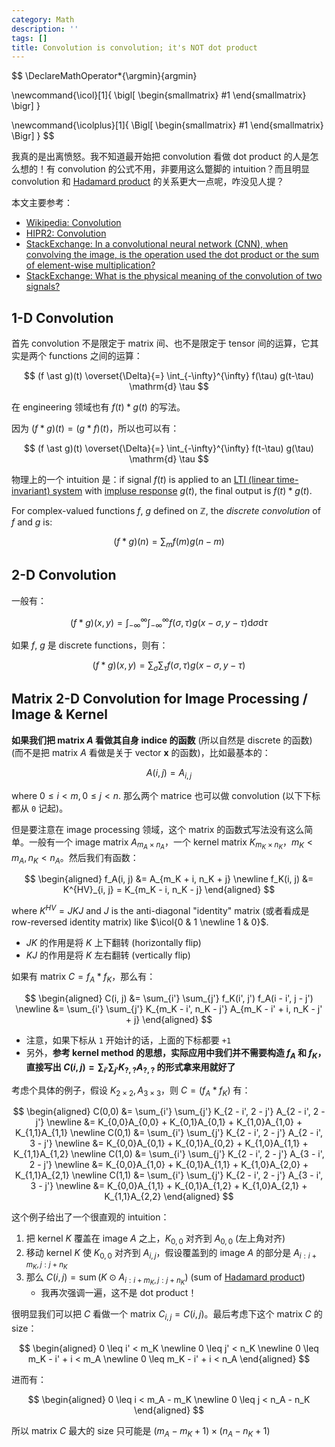 ```yaml
---
category: Math
description: ''
tags: []
title: Convolution is convolution; it's NOT dot product
---
```


$$
\DeclareMathOperator*{\argmin}{argmin} 

\newcommand{\icol}[1]{
  \bigl[ \begin{smallmatrix} #1 \end{smallmatrix} \bigr]
}

\newcommand{\icolplus}[1]{
  \Bigl[ \begin{smallmatrix} #1 \end{smallmatrix} \Bigr]
}
$$

我真的是出离愤怒。我不知道最开始把 convolution 看做 dot product 的人是怎么想的！有 convolution 的公式不用，非要用这么蹩脚的 intuition？而且明显 convolution 和 [Hadamard product](/math/2018/09/06/hadamard-product-diagonal-matrix-orthogonal-matrix) 的关系更大一点呢，咋没见人提？

本文主要参考：

- [Wikipedia: Convolution](https://en.wikipedia.org/wiki/Convolution)
- [HIPR2: Convolution](https://homepages.inf.ed.ac.uk/rbf/HIPR2/convolve.htm)
- [StackExchange: In a convolutional neural network (CNN), when convolving the image, is the operation used the dot product or the sum of element-wise multiplication?](https://stats.stackexchange.com/questions/335321/in-a-convolutional-neural-network-cnn-when-convolving-the-image-is-the-opera)
- [StackExchange: What is the physical meaning of the convolution of two signals?](https://dsp.stackexchange.com/questions/4723/what-is-the-physical-meaning-of-the-convolution-of-two-signals)

## 1-D Convolution

首先 convolution 不是限定于 matrix 间、也不是限定于 tensor 间的运算，它其实是两个 functions 之间的运算：

$$
(f \ast g)(t) \overset{\Delta}{=} \int_{-\infty}^{\infty} f(\tau) g(t-\tau) \mathrm{d} \tau
$$

在 engineering 领域也有 $f(t) \ast g(t)$ 的写法。

因为 $(f \ast g)(t) = (g \ast f)(t)$，所以也可以有：

$$
(f \ast g)(t) \overset{\Delta}{=} \int_{-\infty}^{\infty} f(t-\tau) g(\tau) \mathrm{d} \tau
$$

物理上的一个 intuition 是：if signal $f(t)$ is applied to an [LTI (linear time-invariant) system](http://en.wikipedia.org/wiki/LTI_system_theory) with [impluse response](http://en.wikipedia.org/wiki/Impulse_response) $g(t)$, the final output is $f(t) \ast g(t)$.

For complex-valued functions $f$, $g$ defined on $\mathbb{Z}$, the _discrete convolution_ of $f$ and $g$ is:

$$
(f \ast g)(n)=\sum_{m} f(m) g(n-m)
$$

## 2-D Convolution

一般有：

$$
(f \ast g)(x, y) = \int_{-\infty}^{\infty} \int_{-\infty}^{\infty} f(\sigma, \tau) g(x - \sigma, y - \tau) \mathrm{d} \sigma \mathrm{d} \tau
$$

如果 $f$, $g$ 是 discrete functions，则有：

$$
(f \ast g)(x, y) = \sum_{\sigma} \sum_{\tau} f(\sigma, \tau) g(x - \sigma, y - \tau)
$$

## Matrix 2-D Convolution for Image Processing / Image & Kernel

**如果我们把 matrix $A$ 看做其自身 indice 的函数** (所以自然是 discrete 的函数) (而不是把 matrix $A$ 看做是关于 vector $\mathbf{x}$ 的函数)，比如最基本的：

$$
A(i, j) = A_{i,j} 
$$

where $0 \leq i < m, 0 \leq j < n$. 那么两个 matrice 也可以做 convolution (以下下标都从 `0` 记起)。

但是要注意在 image processing 领域，这个 matrix 的函数式写法没有这么简单。一般有一个 image matrix $A_{m_A \times n_A}$，一个 kernel matrix $K_{m_K \times n_K}$，$m_K < m_A, n_K < n_A$。然后我们有函数：

$$
\begin{aligned}
f_A(i, j) &= A_{m_K + i, n_K + j} \newline
f_K(i, j) &= K^{HV}_{i, j} = K_{m_K - i, n_K - j}
\end{aligned}  
$$

where $K^{HV} = JKJ$ and $J$ is the anti-diagonal "identity" matrix (或者看成是 row-reversed identity matrix) like $\icol{0 & 1 \newline 1 & 0}$.

- $JK$ 的作用是将 $K$ 上下翻转 (horizontally flip)
- $KJ$ 的作用是将 $K$ 左右翻转 (vertically flip)

如果有 matrix $C = f_A \ast f_K$，那么有：

$$
\begin{aligned}
C(i, j) &= \sum_{i'} \sum_{j'} f_K(i', j') f_A(i - i', j - j') \newline
        &= \sum_{i'} \sum_{j'} K_{m_K - i', n_K - j'} A_{m_K - i' + i, n_K - j' + j}
\end{aligned}  
$$

- 注意，如果下标从 `1` 开始计的话，上面的下标都要 `+1`
- 另外，**参考 kernel method 的思想，实际应用中我们并不需要构造 $f_A$ 和 $f_K$，直接写出 $C(i, j) = \sum_{i'} \sum_{j'} K_{?, ?} A_{?, ?}$ 的形式拿来用就好了**

考虑个具体的例子，假设 $K_{2 \times 2}, A_{3 \times 3}$，则 $C = (f_A \ast f_K)$ 有：

$$
\begin{aligned}
C(0,0) &= \sum_{i'} \sum_{j'} K_{2 - i', 2 - j'} A_{2 - i', 2 - j'} \newline
       &= K_{0,0}A_{0,0} + K_{0,1}A_{0,1} + K_{1,0}A_{1,0} + K_{1,1}A_{1,1} \newline
C(0,1) &= \sum_{i'} \sum_{j'} K_{2 - i', 2 - j'} A_{2 - i', 3 - j'} \newline
       &= K_{0,0}A_{0,1} + K_{0,1}A_{0,2} + K_{1,0}A_{1,1} + K_{1,1}A_{1,2} \newline
C(1,0) &= \sum_{i'} \sum_{j'} K_{2 - i', 2 - j'} A_{3 - i', 2 - j'} \newline
       &= K_{0,0}A_{1,0} + K_{0,1}A_{1,1} + K_{1,0}A_{2,0} + K_{1,1}A_{2,1} \newline
C(1,1) &= \sum_{i'} \sum_{j'} K_{2 - i', 2 - j'} A_{3 - i', 3 - j'} \newline
       &= K_{0,0}A_{1,1} + K_{0,1}A_{1,2} + K_{1,0}A_{2,1} + K_{1,1}A_{2,2}
\end{aligned}
$$

这个例子给出了一个很直观的 intuition：

1. 把 kernel $K$ 覆盖在 image $A$ 之上，$K_{0,0}$ 对齐到 $A_{0,0}$ (左上角对齐)
1. 移动 kernel $K$ 使 $K_{0,0}$ 对齐到 $A_{i,j}$，假设覆盖到的 image $A$ 的部分是 $A_{i:i+m_K, j:j+n_K}$
1. 那么 $C(i, j) = \operatorname{sum} \big( K \odot A_{i:i+m_K, j:j+n_K} \big)$ (sum of [Hadamard product](/math/2018/09/06/hadamard-product-diagonal-matrix-orthogonal-matrix))
    - 我再次强调一遍，这不是 dot product！

很明显我们可以把 $C$ 看做一个 matrix $C_{i, j} = C(i, j)$。最后考虑下这个 matrix $C$ 的 size：

$$
\begin{aligned}
0 \leq i' < m_K \newline
0 \leq j' < n_K \newline
0 \leq m_K - i' + i < m_A \newline
0 \leq m_K - i' + i < n_A 
\end{aligned}  
$$

进而有：

$$
\begin{aligned}
0 \leq i < m_A - m_K \newline
0 \leq j < n_A - n_K
\end{aligned}  
$$

所以 matrix $C$ 最大的 size 只可能是 $(m_A - m_K + 1) \times (n_A - n_K + 1)$